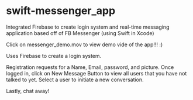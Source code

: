 # swift-messenger_app
Integrated Firebase to create login system and real-time messaging application based off of FB Messenger (using Swift in Xcode)

Click on messenger_demo.mov to view demo vide of the app!!! :)

Uses Firebase to create a login system.

Registration requests for a Name, Email, password, and picture.
Once logged in, click on New Message Button to view all users that you have not talked to yet. Select a user to initiate a new conversation.

Lastly, chat away!

